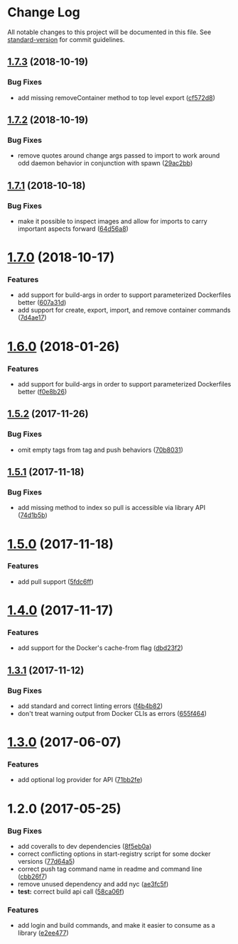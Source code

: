 # Change Log

All notable changes to this project will be documented in this file. See [standard-version](https://github.com/conventional-changelog/standard-version) for commit guidelines.

<a name="1.7.3"></a>
## [1.7.3](https://github.com/arobson/pequod/compare/v1.7.2...v1.7.3) (2018-10-19)


### Bug Fixes

* add missing removeContainer method to top level export ([cf572d8](https://github.com/arobson/pequod/commit/cf572d8))



<a name="1.7.2"></a>
## [1.7.2](https://github.com/arobson/pequod/compare/v1.7.1...v1.7.2) (2018-10-19)


### Bug Fixes

* remove quotes around change args passed to import to work around odd daemon behavior in conjunction with spawn ([29ac2bb](https://github.com/arobson/pequod/commit/29ac2bb))



<a name="1.7.1"></a>
## [1.7.1](https://github.com/arobson/pequod/compare/v1.7.0...v1.7.1) (2018-10-18)


### Bug Fixes

* make it possible to inspect images and allow for imports to carry important aspects forward ([64d56a8](https://github.com/arobson/pequod/commit/64d56a8))



<a name="1.7.0"></a>
# [1.7.0](https://github.com/arobson/pequod/compare/v1.5.2...v1.7.0) (2018-10-17)


### Features

* add support for build-args in order to support parameterized Dockerfiles better ([607a31d](https://github.com/arobson/pequod/commit/607a31d))
* add support for create, export, import, and remove container commands ([7d4ae17](https://github.com/arobson/pequod/commit/7d4ae17))



<a name="1.6.0"></a>
# [1.6.0](https://github.com/arobson/pequod/compare/v1.5.2...v1.6.0) (2018-01-26)


### Features

* add support for build-args in order to support parameterized Dockerfiles better ([f0e8b26](https://github.com/arobson/pequod/commit/f0e8b26))



<a name="1.5.2"></a>
## [1.5.2](https://github.com/arobson/pequod/compare/v1.5.1...v1.5.2) (2017-11-26)


### Bug Fixes

* omit empty tags from tag and push behaviors ([70b8031](https://github.com/arobson/pequod/commit/70b8031))



<a name="1.5.1"></a>
## [1.5.1](https://github.com/arobson/pequod/compare/v1.5.0...v1.5.1) (2017-11-18)


### Bug Fixes

* add missing method to index so pull is accessible via library API ([74d1b5b](https://github.com/arobson/pequod/commit/74d1b5b))



<a name="1.5.0"></a>
# [1.5.0](https://github.com/arobson/pequod/compare/v1.4.0...v1.5.0) (2017-11-18)


### Features

* add pull support ([5fdc6ff](https://github.com/arobson/pequod/commit/5fdc6ff))



<a name="1.4.0"></a>
# [1.4.0](https://github.com/arobson/pequod/compare/v1.3.1...v1.4.0) (2017-11-17)


### Features

* add support for the Docker's cache-from flag ([dbd23f2](https://github.com/arobson/pequod/commit/dbd23f2))



<a name="1.3.1"></a>
## [1.3.1](https://github.com/arobson/pequod/compare/v1.3.0...v1.3.1) (2017-11-12)


### Bug Fixes

* add standard and correct linting errors ([f4b4b82](https://github.com/arobson/pequod/commit/f4b4b82))
* don't treat warning output from Docker CLIs as errors ([655f464](https://github.com/arobson/pequod/commit/655f464))



<a name="1.3.0"></a>
# [1.3.0](https://github.com/arobson/pequod/compare/v1.2.0...v1.3.0) (2017-06-07)


### Features

* add optional log provider for API ([71bb2fe](https://github.com/arobson/pequod/commit/71bb2fe))



<a name="1.2.0"></a>
# 1.2.0 (2017-05-25)


### Bug Fixes

* add coveralls to dev dependencies ([8f5eb0a](https://github.com/arobson/pequod/commit/8f5eb0a))
* correct conflicting options in start-registry script for some docker versions ([77d64a5](https://github.com/arobson/pequod/commit/77d64a5))
* correct push tag command name in readme and command line ([cbb26f7](https://github.com/arobson/pequod/commit/cbb26f7))
* remove unused dependency and add nyc ([ae3fc5f](https://github.com/arobson/pequod/commit/ae3fc5f))
* **test:** correct build api call ([58ca06f](https://github.com/arobson/pequod/commit/58ca06f))


### Features

* add login and build commands, and make it easier to consume as a library ([e2ee477](https://github.com/arobson/pequod/commit/e2ee477))
